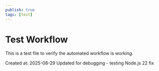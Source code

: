 ```yaml
---
publish: true
tags: [test]
---
```


# Test Workflow

This is a test file to verify the automated workflow is working.

Created at: 2025-08-29
Updated for debugging - testing Node.js 22 fix